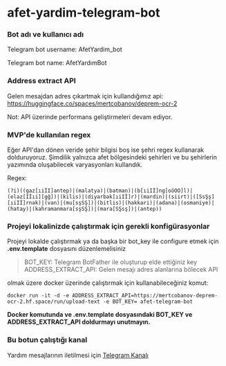 # afet-yardim-telegram-bot

### Bot adı ve kullanıcı adı
Telegram bot username: AfetYardim_bot <br>

Telegram bot name: AfetYardımBot <br>

### Address extract API
Gelen mesajdan adres çıkartmak için kullandığımız api: <br>
https://huggingface.co/spaces/mertcobanov/deprem-ocr-2
<br>

Not: API üzerinde performans geliştirmeleri devam ediyor. <br>

### MVP'de kullanılan regex
Eğer API'dan dönen veride şehir bilgisi boş ise
şehri regex kullanarak dolduruyoruz. Şimdilik yalnızca afet bölgesindeki şehirleri ve bu şehirlerin
yazımında oluşabilecek varyasyonları kullandık.

Regex: <br>
```
(?i)((gaz[ıiİI]antep)|(malatya)|(batman)|(b[ıiIİ]ng[oöOÖ]l)|(elaz[Iİıi][gğ])|(kilis)|(diyarbak[ıiIİ]r)|(mardin)|(siirt)|([SsŞş][ıiIİ]rnak)|(van)|(mu[sşSŞ])|(bitlis)|(hakkari)|(adana)|(osmaniye)|(hatay)|(kahramanmara[sşSŞ])|(mara[SŞsş])|(antep))
```

### Projeyi lokalinizde çalıştırmak için gerekli konfigürasyonlar

Projeyi lokalde çalıştırmak ya da başka bir bot_key ile configure etmek için **.env.template** dosyasını düzenlemelisiniz  <br>


>BOT_KEY: Telegram BotFather ile oluşturup elde ettiğiniz key 
ADDRESS_EXTRACT_API: Gelen mesajı adres alanlarına bölecek API

olmak üzere docker üzerinde çalıştırmak için kullanabileceğiniz komut: <br>

```
docker run -it -d -e ADDRESS_EXTRACT_API=https://mertcobanov-deprem-ocr-2.hf.space/run/upload-text -e BOT_KEY= afet-telegram-bot
```

**Docker komutunda ve .env.template dosyasındaki BOT_KEY ve ADDRESS_EXTRACT_API doldurmayı unutmayın.**

### Bu botun çalıştığı kanal

Yardım mesajlarının iletilmesi için [Telegram Kanalı](https://t.me/+X24a5--cWXoyNjRk)


